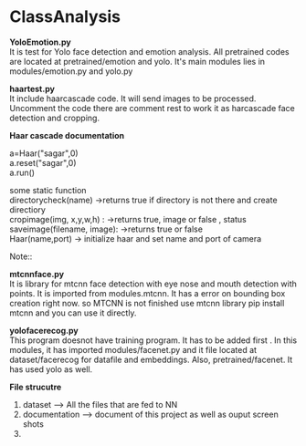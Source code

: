 # ClassAnalysis


<b>YoloEmotion.py</b><br/>
It is test for Yolo face detection and emotion analysis. All pretrained codes are located at pretrained/emotion and yolo. It's main modules lies in modules/emotion.py and yolo.py<br/>

<b>haartest.py</b><br/>
It include haarcascade code. It will send images to be processed. Uncomment the code there are comment rest to work it as harcascade face detection and cropping.<br/>

<b>Haar cascade documentation</b><br/>

a=Haar("sagar",0)<br/>
a.reset("sagar",0)<br/>
a.run()<br/>


some static function<br/>
    directorycheck(name)            ->returns true if directory is not there and create directiory<br/>
    cropimage(img, x,y,w,h) :       ->returns true, image or false , status<br/>
    saveimage(filename, image):     ->returns true or false<br/>
    Haar(name,port)                 -> initialize haar and set name and port of camera<br/>


Note::<br/>


<b>mtcnnface.py</b><br/>
It is library for mtcnn face detection with eye nose and mouth detection with points. It is imported from modules.mtcnn. It has a error on bounding box creation right now. so MTCNN is not finished use mtcnn library pip install mtcnn and you can use it directly.<br/>


<b>yolofacerecog.py</b><br/>
This program doesnot have training program. It has to be added first . In this modules, it has imported modules/facenet.py and it file located at dataset/facerecog for datafile and embeddings. Also, pretrained/facenet. It has used yolo as well. 


<b>File strucutre</b><br/>
1. dataset  --> All the files that are fed to NN <br/>
2. documentation --> document of this project as well as ouput screen shots<br/>
3. 